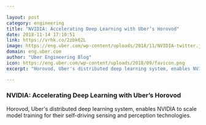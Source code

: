 ```yaml
---

layout: post
category: engineering
title: "NVIDIA: Accelerating Deep Learning with Uber’s Horovod"
date: 2018-11-14 17:10:51
link: https://vrhk.co/2zbk62L
image: https://eng.uber.com/wp-content/uploads/2018/11/NVIDIA-twitter.jpg
domain: eng.uber.com
author: "Uber Engineering Blog"
icon: https://eng.uber.com/wp-content/uploads/2018/09/favicon.png
excerpt: "Horovod, Uber's distributed deep learning system, enables NVIDIA to scale model training for their self-driving sensing and perception technologies."

---
```


### NVIDIA: Accelerating Deep Learning with Uber’s Horovod

Horovod, Uber's distributed deep learning system, enables NVIDIA to scale model training for their self-driving sensing and perception technologies.